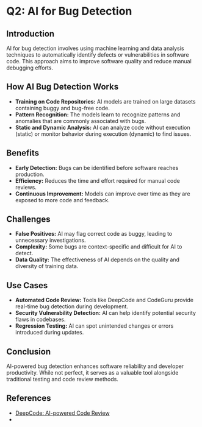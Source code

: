 # Q2: AI for Bug Detection

## Introduction
AI for bug detection involves using machine learning and data analysis techniques to automatically identify defects or vulnerabilities in software code. This approach aims to improve software quality and reduce manual debugging efforts.

## How AI Bug Detection Works
- **Training on Code Repositories:** AI models are trained on large datasets containing buggy and bug-free code.
- **Pattern Recognition:** The models learn to recognize patterns and anomalies that are commonly associated with bugs.
- **Static and Dynamic Analysis:** AI can analyze code without execution (static) or monitor behavior during execution (dynamic) to find issues.

## Benefits
- **Early Detection:** Bugs can be identified before software reaches production.
- **Efficiency:** Reduces the time and effort required for manual code reviews.
- **Continuous Improvement:** Models can improve over time as they are exposed to more code and feedback.

## Challenges
- **False Positives:** AI may flag correct code as buggy, leading to unnecessary investigations.
- **Complexity:** Some bugs are context-specific and difficult for AI to detect.
- **Data Quality:** The effectiveness of AI depends on the quality and diversity of training data.

## Use Cases
- **Automated Code Review:** Tools like DeepCode and CodeGuru provide real-time bug detection during development.
- **Security Vulnerability Detection:** AI can help identify potential security flaws in codebases.
- **Regression Testing:** AI can spot unintended changes or errors introduced during updates.

## Conclusion
AI-powered bug detection enhances software reliability and developer productivity. While not perfect, it serves as a valuable tool alongside traditional testing and code review methods.

## References
- [DeepCode: AI-powered Code Review](https://www.deepcode.ai/)
-